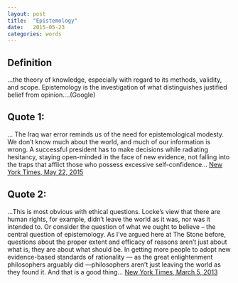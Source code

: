 ```yaml
---
layout: post
title:  "Epistemology"
date:   2015-05-23
categories: words
---
```


Definition
----------
...the theory of knowledge, especially with regard to its methods, validity, and scope. Epistemology is the investigation of what distinguishes justified belief from opinion....(Google)

Quote 1: 
--------
...
The Iraq war error reminds us of the need for epistemological modesty. We don’t know much about the world, and much of our information is wrong. A successful president has to make decisions while radiating hesitancy, staying open-minded in the face of new evidence, not falling into the traps that afflict those who possess excessive self-confidence... [New York Times, May 22, 2015]

Quote 2:
--------
...This is most obvious with ethical questions. Locke’s view that there are human rights, for example, didn’t leave the world as it was, nor was it intended to. Or consider the question of what we ought to believe – the central question of epistemology. As I’ve argued here at The Stone before, questions about the proper extent and efficacy of reasons aren’t just about what is, they are about what should be. In getting more people to adopt new evidence-based standards of rationality — as the great enlightenment philosophers arguably did —philosophers aren’t just leaving the world as they found it. And that is a good thing... [New York Times, March 5, 2013]

[Wikipedia]:   http://en.wikipedia.org/wiki/Epistemology  
[New York Times, May 22, 2015]: http://nyti.ms/1Beu0Q
[New York Times, March 5, 2013]: http://opinionator.blogs.nytimes.com/2013/03/05/of-flies-and-philosophers-wittgenstein-and-philosophy/

